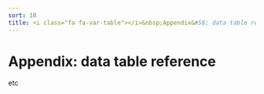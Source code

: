 ```yaml
---
sort: 10
title: <i class="fa fa-var-table"></i>&nbsp;Appendix&#58; data table reference
---
```


# Appendix: data table reference

etc
